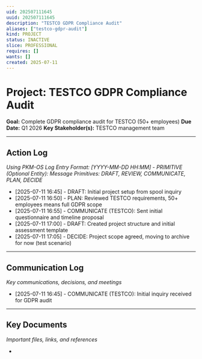 ```yaml
---
uid: 202507111645
uuid: 202507111645
description: "TESTCO GDPR Compliance Audit"
aliases: ["testco-gdpr-audit"]
kind: PROJECT
status: INACTIVE
slice: PROFESSIONAL
requires: []
wants: []
created: 2025-07-11
---
```


# Project: TESTCO GDPR Compliance Audit

**Goal:** Complete GDPR compliance audit for TESTCO (50+ employees)
**Due Date:** Q1 2026
**Key Stakeholder(s):** TESTCO management team

---

## Action Log

_Using PKM-OS Log Entry Format: [YYYY-MM-DD HH:MM] - PRIMITIVE (Optional Entity): Message_
_Primitives: DRAFT, REVIEW, COMMUNICATE, PLAN, DECIDE_

- [2025-07-11 16:45] - DRAFT: Initial project setup from spool inquiry
- [2025-07-11 16:50] - PLAN: Reviewed TESTCO requirements, 50+ employees means full GDPR scope
- [2025-07-11 16:55] - COMMUNICATE (TESTCO): Sent initial questionnaire and timeline proposal
- [2025-07-11 17:00] - DRAFT: Created project structure and initial assessment template
- [2025-07-11 17:05] - DECIDE: Project scope agreed, moving to archive for now (test scenario)

---

## Communication Log

_Key communications, decisions, and meetings_

- [2025-07-11 16:45] - COMMUNICATE (TESTCO): Initial inquiry received for GDPR audit

---

## Key Documents

_Important files, links, and references_

- 